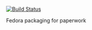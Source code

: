 [![Build Status](https://copr.fedorainfracloud.org/coprs/jamesd/paperwork/package/paperwork/status_image/last_build.png)](https://copr.fedorainfracloud.org/coprs/jamesd/paperwork/package/paperwork/)

Fedora packaging for paperwork
